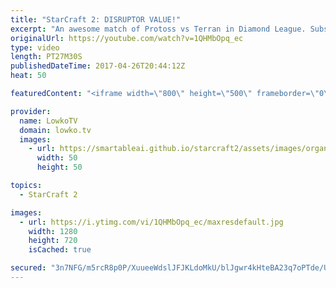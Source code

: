 ```yaml
---
title: "StarCraft 2: DISRUPTOR VALUE!"
excerpt: "An awesome match of Protoss vs Terran in Diamond League. Subscribe for more videos: http://lowko.tv/youtube Zerg vs Protoss misdirection: https://goo.gl/ByS50z  In this game the Protoss decides to start off very aggressively. Rather than building units from inside his main base, he decides to build a"
originalUrl: https://youtube.com/watch?v=1QHMbOpq_ec
type: video
length: PT27M30S
publishedDateTime: 2017-04-26T20:44:12Z
heat: 50

featuredContent: "<iframe width=\"800\" height=\"500\" frameborder=\"0\" src=\"https://www.youtube.com/embed/1QHMbOpq_ec\" allow=\"accelerometer; autoplay; encrypted-media; gyroscope; picture-in-picture\" allowfullscreen></iframe>"

provider:
  name: LowkoTV
  domain: lowko.tv
  images:
    - url: https://smartableai.github.io/starcraft2/assets/images/organizations/lowko.tv-50x50.jpg
      width: 50
      height: 50

topics:
  - StarCraft 2

images:
  - url: https://i.ytimg.com/vi/1QHMbOpq_ec/maxresdefault.jpg
    width: 1280
    height: 720
    isCached: true

secured: "3n7NFG/m5rcR8p0P/XuueeWdslJFJKLdoMkU/blJgwr4kHteBA23q7oPTde/U/NWxGSgaVKLzBSgqKmih7J/TYKJHatR92bG20gxRUQ4xYnXvFJN37rXL56KYxvxCboNepwEVmNsXEItpPT5hudYd3AifBBS6CrR/jGpZVzaqd5N6DRs253RRrlfeuW88TTV+H/xTSw7stgmV4q/Dz8NKGkkXchQV0MqkOr/VmeC6NRuWzrcbI5KtqPrgvoa9RM+eBAraCcWFpyw0vGAWXmitqtG1Tenwlm1rcwIT9Rxf/1lJD1emrM5BtiNrkKtEtVsRQIF9SFKWlKaV4cz3TyXeE1l3ltD4h7mrzpDcGHWjAFKyhtCCk0LyHCHpbq3ePGNYQJOEQrYHqP8VPrB1OoIeXZEKRUJFSJv4f5OgYSTdLwO/VwMJehcDyvBIhi4Sl0z;x+8jplPxt8TK6VLkUxmPQQ=="
---
```


